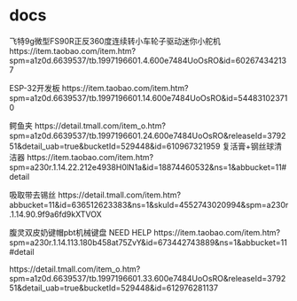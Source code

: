 # docs
<p>
  飞特9g微型FS90R正反360度连续转小车轮子驱动迷你小舵机 https://item.taobao.com/item.htm?spm=a1z0d.6639537/tb.1997196601.4.600e7484UoOsRO&id=602674342137
</p><p>
  ESP-32开发板							https://item.taobao.com/item.htm?spm=a1z0d.6639537/tb.1997196601.14.600e7484UoOsRO&id=544831023710
</p><p>
 鳄鱼夹							https://detail.tmall.com/item_o.htm?spm=a1z0d.6639537/tb.1997196601.24.600e7484UoOsRO&releaseId=379251&detail_uab=true&bucketId=529448&id=610967321959
  复活膏+钢丝球清洁器							https://item.taobao.com/item.htm?spm=a230r.1.14.22.212e4938H0lN1a&id=18874460532&ns=1&abbucket=11#detail
</p><p>
  吸取带去锡丝							https://detail.tmall.com/item.htm?abbucket=11&id=636512623383&ns=1&skuId=4552743020994&spm=a230r.1.14.90.9f9a6fd9kXTVOX
</p><p>
  腹灵双皮奶键帽pbt机械键盘				NEED HELP			https://item.taobao.com/item.htm?spm=a230r.1.14.113.180b458at75ZvY&id=673442743889&ns=1&abbucket=11#detail
</p>
https://detail.tmall.com/item_o.htm?spm=a1z0d.6639537/tb.1997196601.33.600e7484UoOsRO&releaseId=379251&detail_uab=true&bucketId=529448&id=612976281137
